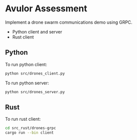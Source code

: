 # Avulor Assessment
Implement a drone swarm communications demo using GRPC.

- Python client and server
- Rust client

## Python
To run python client:
```sh
python src/drones_client.py
```


To run python server:
```sh
python src/drones_server.py
```


## Rust
To run rust client:
```sh
cd src_rust/drones-grpc
cargo run --bin client
```